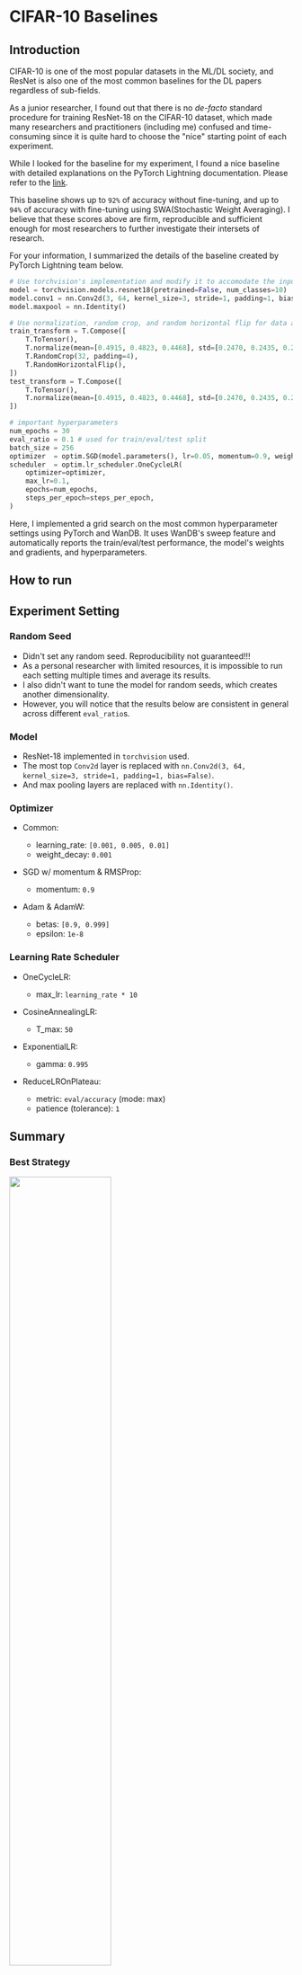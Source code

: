 # CIFAR-10 Baselines

## Introduction

CIFAR-10 is one of the most popular datasets in the ML/DL society, and ResNet is also one of the most common baselines for the DL papers regardless of sub-fields. 

As a junior researcher, I found out that there is no *de-facto* standard procedure for training ResNet-18 on the CIFAR-10 dataset, which made many researchers and practitioners (including me) confused and time-consuming since it is quite hard to choose the "nice" starting point of each experiment.

While I looked for the baseline for my experiment, I found a nice baseline with detailed explanations on the PyTorch Lightning documentation. Please refer to the [link](https://pytorch-lightning.readthedocs.io/en/stable/notebooks/lightning_examples/cifar10-baseline.html). 

This baseline shows up to `92%` of accuracy without fine-tuning, and up to `94%` of accuracy with fine-tuning using SWA(Stochastic Weight Averaging). I believe that these scores above are firm, reproducible and sufficient enough for most researchers to further investigate their intersets of research. 

For your information, I summarized the details of the baseline created by PyTorch Lightning team below.

```python
# Use torchvision's implementation and modify it to accomodate the input size of (3, 32, 32)
model = torchvision.models.resnet18(pretrained=False, num_classes=10)
model.conv1 = nn.Conv2d(3, 64, kernel_size=3, stride=1, padding=1, bias=False)
model.maxpool = nn.Identity()

# Use normalization, random crop, and random horizontal flip for data augmentation
train_transform = T.Compose([
    T.ToTensor(), 
    T.normalize(mean=[0.4915, 0.4823, 0.4468], std=[0.2470, 0.2435, 0.2616]),
    T.RandomCrop(32, padding=4),
    T.RandomHorizontalFlip(),
])
test_transform = T.Compose([
    T.ToTensor(),
    T.normalize(mean=[0.4915, 0.4823, 0.4468], std=[0.2470, 0.2435, 0.2616]),
])

# important hyperparameters
num_epochs = 30
eval_ratio = 0.1 # used for train/eval/test split
batch_size = 256
optimizer  = optim.SGD(model.parameters(), lr=0.05, momentum=0.9, weight_decay=5e-4)
scheduler  = optim.lr_scheduler.OneCycleLR(
    optimizer=optimizer, 
    max_lr=0.1,
    epochs=num_epochs,
    steps_per_epoch=steps_per_epoch,
)
```

Here, I implemented a grid search on the most common hyperparameter settings using PyTorch and WanDB. It uses WanDB's sweep feature and automatically reports the train/eval/test performance, the model's weights and gradients, and hyperparameters. 

## How to run



## Experiment Setting

### Random Seed

- Didn't set any random seed. Reproducibility not guaranteed!!!
- As a personal researcher with limited resources, it is impossible to run each setting multiple times and average its results.
- I also didn't want to tune the model for random seeds, which creates another dimensionality.
- However, you will notice that the results below are consistent in general across different `eval_ratio`s. 

### Model

- ResNet-18 implemented in `torchvision` used.
- The most top `Conv2d` layer is replaced with `nn.Conv2d(3, 64, kernel_size=3, stride=1, padding=1, bias=False)`.
- And max pooling layers are replaced with `nn.Identity()`.

### Optimizer

- Common:
    - learning_rate: `[0.001, 0.005, 0.01]`
    - weight_decay: `0.001`

- SGD w/ momentum & RMSProp:
    - momentum: `0.9`

- Adam & AdamW:
    - betas: `[0.9, 0.999]`
    - epsilon: `1e-8`

### Learning Rate Scheduler

- OneCycleLR:
    - max_lr: `learning_rate * 10`

- CosineAnnealingLR:
    - T_max: `50`

- ExponentialLR:
    - gamma: `0.995`

- ReduceLROnPlateau:
    - metric: `eval/accuracy` (mode: max)
    - patience (tolerance): `1`

## Summary

### Best Strategy

<img align="center" src="resources/cifar10.png" width="60%" height="60%">

|  name  | optimizer | learning_rate | lr_scheduler      | 90%_acc | 70%_acc | 50%_acc | 30%_acc | 10%_acc |
|--------|-----------|---------------|-------------------|---------|---------|---------|---------|---------|
|   sgd1 |       sgd |         0.01  | OneCycleLR        |  0.9402 |  0.9309 |  0.9177 |  0.8834 |  0.7642 |
|   sgd2 |       sgd |         0.005 | OneCycleLR        |  0.9384 |  0.9232 |  0.9062 |  0.8659 |  0.752  |
| adamw1 |     adamw |         0.005 | OneCycleLR        |  0.9359 |  0.9279 |  0.9116 |  0.8822 |  0.7598 |
| adamw2 |     adamw |         0.001 | OneCycleLR        |  0.935  |  0.924  |  0.9098 |  0.8837 |  0.7863 |
| adamw3 |     adamw |         0.01  | OneCycleLR        |  0.9348 |  0.927  |  0.9066 |  0.8734 |  0.7229 |
| adamw4 |     adamw |         0.001 | ReduceLROnPlateau |  0.9133 |  0.8976 |  0.8757 |  0.8679 |  0.725  |
|  adam1 |      adam |         0.001 | CosineAnnealingLR |  0.9052 |  0.8942 |  0.8562 |  0.8492 |  0.7529 |
|   sgd3 |       sgd |         0.01  | CosineAnnealingLR |  0.8857 |  0.8692 |  0.821  |  0.7953 |  0.6502 |
|  adam2 |      adam |         0.01  | None              |  0.8575 |  0.8441 |  0.8046 |  0.7595 |  0.6177 |
|   sgd4 |       sgd |         0.005 | CosineAnnealingLR |  0.8595 |  0.8426 |  0.7692 |  0.7481 |  0.5935 |

## Details

### Train with 90% of train set

**[Top 10]**

| run_id | test_acc | test_loss | achieved_at | learning_rate | optimizer | lr_scheduler       | train_acc | train_loss | is_saturated |
|--------|----------|-----------|-------------|---------------|-----------|--------------------|-----------|------------|--------------|
|     48 |   0.9402 |    0.2169 |          50 |         0.01  |     sgd   | OneCycleLR         |    0.998  |   0.01108  |          no  |
|     28 |   0.9384 |    0.2273 |          50 |         0.005 |     sgd   | OneCycleLR         |    0.999  |   0.007206 |          yes |
|     26 |   0.9359 |    0.3535 |          45 |         0.005 |     adamw | OneCycleLR         |    0.9991 |   0.003272 |          yes |
|      6 |   0.935  |    0.3303 |          48 |         0.001 |     adamw | OneCycleLR         |    0.9994 |   0.002192 |          yes |
|     46 |   0.9348 |    0.3101 |          50 |         0.01  |     adamw | OneCycleLR         |    0.998  |   0.006341 |          yes |
|     38 |   0.927  |    0.365  |          46 |         0.005 |     adamw | ReduceLROnPlateau  |    0.9982 |   0.006607 |          yes |
|     58 |   0.9189 |    0.3752 |          45 |         0.01  |     adamw | ReduceLROnPlateau  |    0.9973 |   0.009073 |          yes |
|     18 |   0.9133 |    0.3564 |          50 |         0.001 |     adamw | ReduceLROnPlateau  |    0.9849 |   0.04224  |          yes |
|     30 |   0.9117 |    0.3175 |          42 |         0.005 |     adamw | CosineAnnealingLR  |    0.9764 |   0.06818  |          yes |
|     10 |   0.9109 |    0.3331 |          35 |         0.001 |     adamw | CosineAnnealingLR  |    0.9782 |   0.06269  |          yes |

**[By Optimizer and Learning Rate Scheduler]**

| run_id | test_acc | test_loss | learning_rate | optimizer | lr_scheduler       |
|--------|----------|-----------|---------------|-----------|--------------------|
|     48 |   0.9402 |    0.2169 |         0.01  |     sgd   | OneCycleLR         |
|     60 |   0.8892 |    0.4006 |         0.01  |     sgd   | ReduceLROnPlateau  |
|     52 |   0.8857 |    0.3674 |         0.01  |     sgd   | CosineAnnealingLR  |
|     36 |   0.5059 |    1.345  |         0.005 |     sgd   | ExponentialLR      |
|     44 |   0.4628 |    1.434  |         0.01  |     sgd   | None               |
|      9 |   0.9052 |    0.2984 |         0.001 |     adam  | CosineAnnealingLR  |
|     17 |   0.8871 |    0.3406 |         0.001 |     adam  | ReduceLROnPlateau  |
|     41 |   0.8575 |    0.4682 |         0.01  |     adam  | None               |
|     13 |   0.8097 |    0.5509 |         0.001 |     adam  | ExponentialLR      |
|      5 |   0.6975 |    0.9179 |         0.001 |     adam  | OneCycleLR         |
|     26 |   0.9359 |    0.3535 |         0.005 |     adamw | OneCycleLR         |
|     38 |   0.927  |    0.365  |         0.005 |     adamw | ReduceLROnPlateau  |
|     30 |   0.9117 |    0.3175 |         0.005 |     adamw | CosineAnnealingLR  |
|     42 |   0.862  |    0.5221 |         0.01  |     adamw | None               |
|     14 |   0.795  |    0.5885 |         0.001 |     adamw | ExponentialLR      |
|     43 |   0.8825 |    0.3713 |         0.01  |   rmsprop | None               |
|     19 |   0.8228 |    0.522  |         0.001 |   rmsprop | ReduceLROnPlateau  |
|     11 |   0.7827 |    0.6223 |         0.001 |   rmsprop | CosineAnnealingLR  |
|     15 |   0.7375 |    0.7552 |         0.001 |   rmsprop | ExponentialLR      |
|      7 |   0.4774 |    1.533  |         0.001 |   rmsprop | OneCycleLR         |

**[By Learnig Rate]**

| run_id | test_acc | test_loss | learning_rate | optimizer | lr_scheduler       |
|--------|----------|-----------|---------------|-----------|--------------------|
|      6 |   0.935  |    0.3303 |         0.001 |     adamw | OneCycleLR         |
|      9 |   0.9052 |    0.2984 |         0.001 |     adam  | CosineAnnealingLR  |
|      8 |   0.8918 |    0.3869 |         0.001 |     sgd   | OneCycleLR         |
|     19 |   0.8228 |    0.522  |         0.001 |   rmsprop | ReduceLROnPlateau  |
|     28 |   0.9384 |    0.2273 |         0.005 |     sgd   | OneCycleLR         |
|     26 |   0.9359 |    0.3535 |         0.005 |     adamw | OneCycleLR         |
|     23 |   0.8817 |    0.3945 |         0.005 |   rmsprop | None               |
|     37 |   0.8534 |    0.4374 |         0.005 |     adam  | ReduceLROnPlateau  |
|     48 |   0.9402 |    0.2169 |         0.01  |     sgd   | OneCycleLR         |
|     46 |   0.9348 |    0.3101 |         0.01  |     adamw | OneCycleLR         |
|     43 |   0.8825 |    0.3713 |         0.01  |   rmsprop | None               |
|     41 |   0.8575 |    0.4682 |         0.01  |     adam  | None


### Train with 70% of train set

**[Top 10]**

| run_id | test_acc | test_loss | achieved_at | learning_rate | optimizer | lr_scheduler       | train_acc | train_loss | is_saturated |
|--------|----------|-----------|-------------|---------------|-----------|--------------------|-----------|------------|--------------|
|    101 |   0.9309 |    0.243  |          50 |         0.01  |     sgd   | OneCycleLR         |    0.9983 |   0.009917 |          no  |
|     79 |   0.9279 |    0.3727 |          50 |         0.005 |     adamw | OneCycleLR         |    0.9987 |   0.003954 |          no  |
|     99 |   0.927  |    0.3794 |          50 |         0.01  |     adamw | OneCycleLR         |    0.9978 |   0.006801 |          no  |
|     66 |   0.924  |    0.3742 |          49 |         0.001 |     adamw | OneCycleLR         |    0.9995 |   0.002283 |          yes |
|     81 |   0.9232 |    0.2227 |          50 |         0.005 |     sgd   | OneCycleLR         |    0.9993 |   0.007638 |          no  |
|     83 |   0.9042 |    0.35   |          45 |         0.005 |     adamw | CosineAnnealingLR  |    0.9729 |   0.07661  |          yes |
|     71 |   0.8976 |    0.396  |          47 |         0.001 |     adamw | ReduceLROnPlateau  |    0.9812 |   0.05181  |          yes |
|     91 |   0.8959 |    0.4018 |          39 |         0.005 |     adamw | ReduceLROnPlateau  |    0.9842 |   0.04484  |          yes |
|    103 |   0.8956 |    0.3654 |          45 |         0.01  |     adamw | CosineAnnealingLR  |    0.9691 |   0.09034  |          yes |
|     70 |   0.8951 |    0.357  |          45 |         0.001 |     adamw | CosineAnnealingLR  |    0.975  |   0.07186  |          yes |

### Train with 50% of train set

**[Top 10]**

| run_id | test_acc | test_loss | achieved_at | learning_rate | optimizer | lr_scheduler       | train_acc | train_loss | is_saturated |
|--------|----------|-----------|-------------|---------------|-----------|--------------------|-----------|------------|--------------|
|    161 |   0.9177 |    0.2947 |          50 |         0.01  |     sgd   | OneCycleLR         |    0.9989 |   0.009164 |          yes |
|    139 |   0.9116 |    0.4356 |          48 |         0.005 |     adamw | OneCycleLR         |    0.9987 |   0.004942 |          yes |
|    119 |   0.9098 |    0.4708 |          50 |         0.001 |     adamw | OneCycleLR         |    0.9993 |   0.0027   |          no  |
|    159 |   0.9066 |    0.4504 |          50 |         0.01  |     adamw | OneCycleLR         |    0.998  |   0.007488 |          yes |
|    141 |   0.9062 |    0.3372 |          49 |         0.005 |     sgd   | OneCycleLR         |    0.999  |   0.009976 |          no  |
|    130 |   0.8964 |    0.3314 |          49 |         0.001 |     adam  | ReduceLROnPlateau  |    0.9727 |   0.0881   |          no  |
|    171 |   0.8873 |    0.5191 |          49 |         0.01  |     adamw | ReduceLROnPlateau  |    0.9933 |   0.02225  |          no  |
|    131 |   0.8757 |    0.5121 |          42 |         0.001 |     adamw | ReduceLROnPlateau  |    0.9797 |   0.05641  |          yes |
|    151 |   0.8743 |    0.5023 |          50 |         0.005 |     adamw | ReduceLROnPlateau  |    0.98   |   0.05736  |          yes |
|    123 |   0.8658 |    0.4321 |          28 |         0.001 |     adamw | CosineAnnealingLR  |    0.9679 |   0.0933   |          yes |

### Train with 30% of train set

**[Top 10]**

| run_id | test_acc | test_loss | achieved_at | learning_rate | optimizer | lr_scheduler       | train_acc | train_loss | is_saturated |
|--------|----------|-----------|-------------|---------------|-----------|--------------------|-----------|------------|--------------|
|    179 |   0.8837 |    0.5721 |          46 |         0.001 |     adamw | OneCycleLR         |    0.9991 |   0.004164 |          yes |
|    221 |   0.8834 |    0.5727 |          50 |         0.01  |     sgd   | OneCycleLR         |    0.999  |   0.009764 |          no  |
|    199 |   0.8822 |    0.4525 |          49 |         0.005 |     adamw | OneCycleLR         |    0.9985 |   0.006624 |          yes |
|    219 |   0.8734 |    0.5805 |          50 |         0.01  |     adamw | OneCycleLR         |    0.996  |   0.01333  |          yes |
|    191 |   0.8679 |    0.5729 |          50 |         0.001 |     adamw | ReduceLROnPlateau  |    0.9863 |   0.03996  |          no  |
|    201 |   0.8659 |    0.6266 |          47 |         0.005 |     sgd   | OneCycleLR         |    0.998  |   0.01583  |          yes |
|    182 |   0.8492 |    0.5325 |          50 |         0.001 |     adam  | CosineAnnealingLR  |    0.9276 |   0.221    |          yes |
|    183 |   0.8462 |    0.4634 |          40 |         0.001 |     adamw | CosineAnnealingLR  |    0.9661 |   0.09938  |          yes |
|    178 |   0.8438 |    0.5154 |          48 |         0.001 |     adam  | OneCycleLR         |    0.9178 |   0.2544   |          no  |
|    203 |   0.843  |    0.4856 |          45 |         0.005 |     adamw | CosineAnnealingLR  |    0.9512 |   0.1392   |          yes |

### Train with 10% of train set

**[Top 10]**

| run_id | test_acc | test_loss | achieved_at | learning_rate | optimizer | lr_scheduler       | train_acc | train_loss | is_saturated |
|--------|----------|-----------|-------------|---------------|-----------|--------------------|-----------|------------|--------------|
|    239 |   0.7863 |   1.004   |          44 |         0.001 |     adamw | OneCycleLR         |   0.998   |  0.01365   |          yes |
|    238 |   0.7805 |   0.7304  |          49 |         0.001 |     adam  | OneCycleLR         |   0.9504  |  0.1748    |          yes |
|    281 |   0.7642 |   0.989   |          49 |         0.01  |     sgd   | OneCycleLR         |   0.9986  |  0.01892   |          yes |
|    259 |   0.7598 |   1.026   |          50 |         0.005 |     adamw | OneCycleLR         |   0.9944  |  0.02534   |          yes |
|    242 |   0.7529 |   0.7927  |          43 |         0.001 |     adam  | CosineAnnealingLR  |   0.9292  |  0.2232    |          yes |
|    261 |   0.752  |   1.029   |          50 |         0.005 |     sgd   | OneCycleLR         |   0.9952  |  0.03305   |          yes |
|    243 |   0.7378 |   0.8566  |          48 |         0.001 |     adamw | CosineAnnealingLR  |   0.9628  |  0.1283    |          yes |
|    251 |   0.725  |   0.9926  |          48 |         0.001 |     adamw | ReduceLROnPlateau  |   0.9716  |  0.08939   |          yes |
|    279 |   0.7228 |   1.054   |          49 |         0.01  |     adamw | OneCycleLR         |   0.9768  |  0.07811   |          no  |
|    263 |   0.7155 |   0.9136  |          48 |         0.005 |     adamw | CosineAnnealingLR  |   0.8724  |  0.3633    |          yes |

